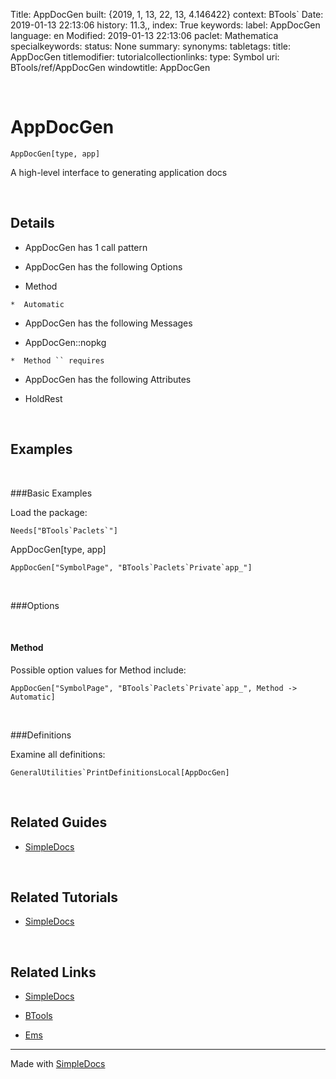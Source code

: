 Title: AppDocGen
built: {2019, 1, 13, 22, 13, 4.146422}
context: BTools`
Date: 2019-01-13 22:13:06
history: 11.3,,
index: True
keywords: 
label: AppDocGen
language: en
Modified: 2019-01-13 22:13:06
paclet: Mathematica
specialkeywords: 
status: None
summary: 
synonyms: 
tabletags: 
title: AppDocGen
titlemodifier: 
tutorialcollectionlinks: 
type: Symbol
uri: BTools/ref/AppDocGen
windowtitle: AppDocGen

<a id="appdocgen" class="Section" style="width:0;height:0;margin:0;padding:0;">&zwnj;</a>

# AppDocGen

    AppDocGen[type, app]

 A high-level interface to generating application docs

<a id="details" class="Subsection" style="width:0;height:0;margin:0;padding:0;">&zwnj;</a>

## Details

*  AppDocGen has 1 call pattern

*  AppDocGen has the following Options

  *  Method

    *  Automatic

*  AppDocGen has the following Messages

  *  AppDocGen::nopkg

    *  Method `` requires 

*  AppDocGen has the following Attributes

  *  HoldRest

<a id="examples" class="Subsection" style="width:0;height:0;margin:0;padding:0;">&zwnj;</a>

## Examples

<a id="basicexamples" class="Subsubsection" style="width:0;height:0;margin:0;padding:0;">&zwnj;</a>

###Basic Examples

Load the package:

    Needs["BTools`Paclets`"]

AppDocGen[type, app]

    AppDocGen["SymbolPage", "BTools`Paclets`Private`app_"]

<a id="options" class="Subsubsection" style="width:0;height:0;margin:0;padding:0;">&zwnj;</a>

###Options

<a id="method" class="Subsubsubsection" style="width:0;height:0;margin:0;padding:0;">&zwnj;</a>

#### Method

Possible option values for Method include:

    AppDocGen["SymbolPage", "BTools`Paclets`Private`app_", Method -> Automatic]

<a id="definitions" class="Subsubsection" style="width:0;height:0;margin:0;padding:0;">&zwnj;</a>

###Definitions

Examine all definitions:

    GeneralUtilities`PrintDefinitionsLocal[AppDocGen]

<a id="relatedguides" class="Subsection" style="width:0;height:0;margin:0;padding:0;">&zwnj;</a>

## Related Guides

*  [SimpleDocs](../guide/SimpleDocs.html)

<a id="relatedtutorials" class="Subsection" style="width:0;height:0;margin:0;padding:0;">&zwnj;</a>

## Related Tutorials

*  [SimpleDocs](../tutorial/SimpleDocs.html)

<a id="relatedlinks" class="Subsection" style="width:0;height:0;margin:0;padding:0;">&zwnj;</a>

## Related Links

*  [SimpleDocs](https://github.com/b3m2a1/SimpleDocs)

*  [BTools](https://github.com/b3m2a1/mathematica-BTools)

*  [Ems](https://github.com/b3m2a1/Ems)

---

Made with  [SimpleDocs](https://github.com/b3m2a1/SimpleDocs)